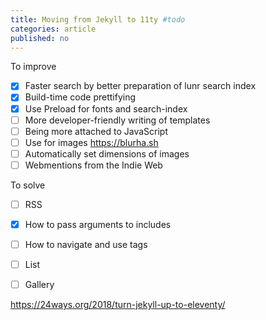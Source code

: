 ```yaml
---
title: Moving from Jekyll to 11ty #todo
categories: article
published: no
---
```

To improve

- [x] Faster search by better preparation of lunr search index
- [x] Build-time code prettifying
- [x] Use Preload for fonts and search-index
- [ ] More developer-friendly writing of templates
- [ ] Being more attached to JavaScript
- [ ] Use for images https://blurha.sh
- [ ] Automatically set dimensions of images
- [ ] Webmentions from the Indie Web

To solve 

- [ ] RSS
- [x] How to pass arguments to includes
- [ ] How to navigate and use tags
- [ ] List
- [ ] Gallery


https://24ways.org/2018/turn-jekyll-up-to-eleventy/